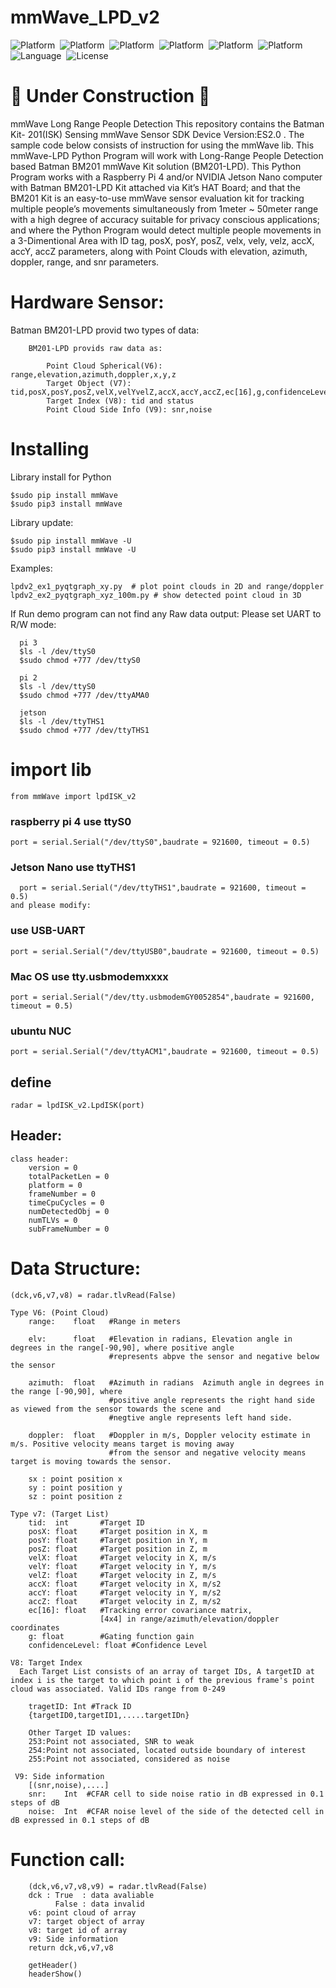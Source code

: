 # mmWave_LPD_v2
![Platform](https://img.shields.io/badge/Raspberry-Pi3-orange.svg)&nbsp;
![Platform](https://img.shields.io/badge/Raspberry-Pi4-orange.svg)&nbsp;
![Platform](https://img.shields.io/badge/ubuntu-NCU-orange.svg)&nbsp;
![Platform](https://img.shields.io/badge/Win-OS-blue)&nbsp;
![Platform](https://img.shields.io/badge/Mac-OS-lightgrey)&nbsp;
![Platform](https://img.shields.io/badge/Jeson-Nano-green.svg)&nbsp;
![Language](https://img.shields.io/badge/python-%3E3.7%20-green.svg)&nbsp;
![License](http://img.shields.io/badge/license-MIT-green.svg?style=flat)

# 🚧  Under Construction 🚧 

mmWave Long Range People Detection
  This repository contains the Batman Kit- 201(ISK) Sensing mmWave Sensor SDK Device Version:ES2.0 . The sample code below consists of instruction for using the mmWave lib. This mmWave-LPD Python Program will work with Long-Range People Detection based Batman BM201 mmWave Kit solution (BM201-LPD). This Python Program works with a Raspberry Pi 4 and/or NVIDIA Jetson Nano computer with Batman BM201-LPD Kit attached via Kit’s HAT Board; and that the BM201 Kit is an easy-to-use mmWave sensor evaluation kit for tracking multiple people’s movements simultaneously from 1meter ~ 50meter range with a high degree of accuracy suitable for privacy conscious applications; and where the Python Program would detect multiple people movements in a 3-Dimentional Area with ID tag, posX, posY, posZ, velx, vely, velz, accX, accY, accZ parameters, along with Point Clouds with elevation, azimuth, doppler, range, and snr parameters.

# Hardware Sensor:
   Batman BM201-LPD provid two types of data:

        BM201-LPD provids raw data as:

            Point Cloud Spherical(V6): range,elevation,azimuth,doppler,x,y,z
            Target Object (V7): tid,posX,posY,posZ,velX,velYvelZ,accX,accY,accZ,ec[16],g,confidenceLevel
            Target Index (V8): tid and status
            Point Cloud Side Info (V9): snr,noise

# Installing

Library install for Python

    $sudo pip install mmWave
    $sudo pip3 install mmWave

Library update:

    $sudo pip install mmWave -U
    $sudo pip3 install mmWave -U

Examples:
    
    lpdv2_ex1_pyqtgraph_xy.py  # plot point clouds in 2D and range/doppler 
    lpdv2_ex2_pyqtgraph_xyz_100m.py # show detected point cloud in 3D

If Run demo program can not find any Raw data output:
      Please set UART to R/W mode: 
      
      pi 3
      $ls -l /dev/ttyS0
      $sudo chmod +777 /dev/ttyS0
      
      pi 2 
      $ls -l /dev/ttyS0
      $sudo chmod +777 /dev/ttyAMA0
      
      jetson
      $ls -l /dev/ttyTHS1
      $sudo chmod +777 /dev/ttyTHS1
      
 # import lib

    from mmWave import lpdISK_v2

  ### raspberry pi 4 use ttyS0
    port = serial.Serial("/dev/ttyS0",baudrate = 921600, timeout = 0.5)
 
  ### Jetson Nano use ttyTHS1
      port = serial.Serial("/dev/ttyTHS1",baudrate = 921600, timeout = 0.5)
    and please modify: 
    
  ### use USB-UART
    port = serial.Serial("/dev/ttyUSB0",baudrate = 921600, timeout = 0.5)
 
  ### Mac OS use tty.usbmodemxxxx
    port = serial.Serial("/dev/tty.usbmodemGY0052854",baudrate = 921600, timeout = 0.5)
  
  ### ubuntu NUC
    port = serial.Serial("/dev/ttyACM1",baudrate = 921600, timeout = 0.5)

## define

    radar = lpdISK_v2.LpdISK(port)

## Header:

    class header:
        version = 0
        totalPacketLen = 0
        platform = 0
        frameNumber = 0
        timeCpuCycles = 0
        numDetectedObj = 0
        numTLVs = 0
        subFrameNumber = 0

# Data Structure:    
    (dck,v6,v7,v8) = radar.tlvRead(False)
    
    Type V6: (Point Cloud)
        range:    float   #Range in meters
        
        elv:      float   #Elevation in radians, Elevation angle in degrees in the range[-90,90], where positive angle 
                          #represents abpve the sensor and negative below the sensor
                          
        azimuth:  float   #Azimuth in radians  Azimuth angle in degrees in the range [-90,90], where
                          #positive angle represents the right hand side as viewed from the sensor towards the scene and
                          #negtive angle represents left hand side.
                          
        doppler:  float   #Doppler in m/s, Doppler velocity estimate in m/s. Positive velocity means target is moving away 
                          #from the sensor and negative velocity means target is moving towards the sensor.     
       
        sx : point position x
        sy : point position y
        sz : point position z
        
    Type v7: (Target List)
        tid:  int       #Target ID
        posX: float     #Target position in X, m
        posY: float     #Target position in Y, m
        posZ: float     #Target position in Z, m
        velX: float     #Target velocity in X, m/s
        velY: float     #Target velocity in Y, m/s
        velZ: float     #Target velocity in Z, m/s
        accX: float     #Target velocity in X, m/s2 
        accY: float     #Target velocity in Y, m/s2
        accZ: float     #Target velocity in Z, m/s2
        ec[16]: float   #Tracking error covariance matrix, 
                        [4x4] in range/azimuth/elevation/doppler coordinates
        g: float        #Gating function gain
        confidenceLevel: float #Confidence Level  
    
    V8: Target Index
      Each Target List consists of an array of target IDs, A targetID at index i is the target to which point i of the previous frame's point cloud was associated. Valid IDs range from 0-249
        
        tragetID: Int #Track ID
        {targetID0,targetID1,.....targetIDn}
        
        Other Target ID values:
        253:Point not associated, SNR to weak
        254:Point not associated, located outside boundary of interest
        255:Point not associated, considered as noise
     
     V9: Side information
        [(snr,noise),....]
        snr:    Int  #CFAR cell to side noise ratio in dB expressed in 0.1 steps of dB
        noise:  Int  #CFAR noise level of the side of the detected cell in dB expressed in 0.1 steps of dB 
     
          
        

   
   # Function call: 
        
        (dck,v6,v7,v8,v9) = radar.tlvRead(False)
        dck : True  : data avaliable
              False : data invalid
        v6: point cloud of array
        v7: target object of array
        v8: target id of array
        v9: Side information
        return dck,v6,v7,v8 
      
        getHeader()
        headerShow()
        
    
   
